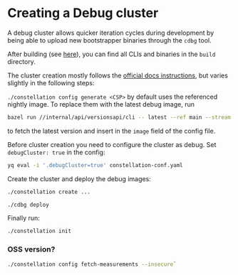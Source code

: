 # Creating a Debug cluster

A debug cluster allows quicker iteration cycles during development by being able to upload new bootstrapper binaries through the `cdbg` tool.

After building (see [here](./build-develop-deploy.md#build)), you can find all CLIs and binaries in the `build` directory.

The cluster creation mostly follows the [official docs instructions](https://docs.edgeless.systems/constellation/getting-started/first-steps), but varies slightly in the following steps:

`./constellation config generate <CSP>`
by default uses the referenced nightly image.
To replace them with the latest debug image, run

```sh
bazel run //internal/api/versionsapi/cli -- latest --ref main --stream debug
```

to fetch the latest version and insert in the `image` field of the config file.

Before cluster creation you need to configure the cluster as debug.
Set `debugCluster: true` in the config:

```sh
yq eval -i '.debugCluster=true' constellation-conf.yaml
```

Create the cluster and deploy the debug images:

```sh
./constellation create ...
```

```sh
./cdbg deploy
```

Finally run:

```sh
./constellation init
```

### OSS version?
<!-- not sure -->
```sh
./constellation config fetch-measurements --insecure`
```
